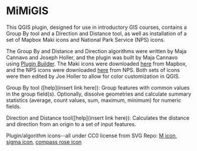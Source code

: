 # MiMiGIS
 This QGIS plugin, designed for use in introductory GIS courses, contains a Group By tool and a Direction and Distance tool, as well as installation of a set of Mapbox Maki icons and National Park Service (NPS) icons.

 The Group By and Distance and Direction algorithms were written by Maja Cannavo and Joseph Holler, and the plugin was built by Maja Cannavo using [Plugin Builder](https://github.com/g-sherman/Qgis-Plugin-Builder).
 The Maki icons were downloaded [here](https://labs.mapbox.com/maki-icons/) from Mapbox, and the NPS icons were downloaded [here](https://www.nps.gov/carto/app/#!/maps/symbols) from NPS. Both sets of icons were then edited by Joe Holler to allow for color customization in QGIS.

Group By tool ([help](insert link here)):
Group features with common values in the group field(s). Optionally, dissolve geometries and calculate summary statistics (average, count values, sum, maximum, minimum) for numeric fields.

Direction and Distance tool([help](insert link here)):
Calculates the distance and direction from an origin to a set of  input features.

Plugin/algorithm icons--all under CC0 license from SVG Repo:
[M icon](https://www.svgrepo.com/svg/5274/medium-size), [sigma icon](https://www.svgrepo.com/svg/175093/sigma-maths), [compass rose icon](https://www.svgrepo.com/svg/253234/wind-rose-compass)
